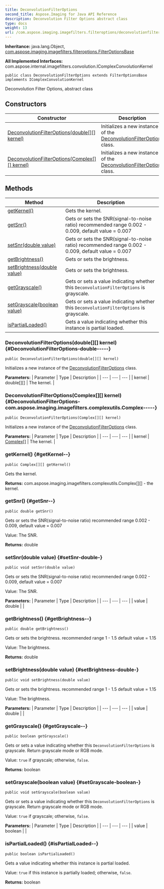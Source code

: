 ```yaml
---
title: DeconvolutionFilterOptions
second_title: Aspose.Imaging for Java API Reference
description: Deconvolution Filter Options abstract class
type: docs
weight: 13
url: /com.aspose.imaging.imagefilters.filteroptions/deconvolutionfilteroptions/
---
```

**Inheritance:**
java.lang.Object, [com.aspose.imaging.imagefilters.filteroptions.FilterOptionsBase](../../com.aspose.imaging.imagefilters.filteroptions/filteroptionsbase)

**All Implemented Interfaces:**
com.aspose.internal.imagefilters.convolution.IComplexConvolutionKernel
```
public class DeconvolutionFilterOptions extends FilterOptionsBase implements IComplexConvolutionKernel
```

Deconvolution Filter Options, abstract class
## Constructors

| Constructor | Description |
| --- | --- |
| [DeconvolutionFilterOptions(double[][] kernel)](#DeconvolutionFilterOptions-double-----) | Initializes a new instance of the [DeconvolutionFilterOptions](../../com.aspose.imaging.imagefilters.filteroptions/deconvolutionfilteroptions) class. |
| [DeconvolutionFilterOptions(Complex[][] kernel)](#DeconvolutionFilterOptions-com.aspose.imaging.imagefilters.complexutils.Complex-----) | Initializes a new instance of the [DeconvolutionFilterOptions](../../com.aspose.imaging.imagefilters.filteroptions/deconvolutionfilteroptions) class. |
## Methods

| Method | Description |
| --- | --- |
| [getKernel()](#getKernel--) | Gets the kernel. |
| [getSnr()](#getSnr--) | Gets or sets the SNR(signal-to-noise ratio) recommended range 0.002 - 0.009, default value = 0.007 |
| [setSnr(double value)](#setSnr-double-) | Gets or sets the SNR(signal-to-noise ratio) recommended range 0.002 - 0.009, default value = 0.007 |
| [getBrightness()](#getBrightness--) | Gets or sets the brightness. |
| [setBrightness(double value)](#setBrightness-double-) | Gets or sets the brightness. |
| [getGrayscale()](#getGrayscale--) | Gets or sets a value indicating whether this `DeconvolutionFilterOptions` is grayscale. |
| [setGrayscale(boolean value)](#setGrayscale-boolean-) | Gets or sets a value indicating whether this `DeconvolutionFilterOptions` is grayscale. |
| [isPartialLoaded()](#isPartialLoaded--) | Gets a value indicating whether this instance is partial loaded. |
### DeconvolutionFilterOptions(double[][] kernel) {#DeconvolutionFilterOptions-double-----}
```
public DeconvolutionFilterOptions(double[][] kernel)
```


Initializes a new instance of the [DeconvolutionFilterOptions](../../com.aspose.imaging.imagefilters.filteroptions/deconvolutionfilteroptions) class.

**Parameters:**
| Parameter | Type | Description |
| --- | --- | --- |
| kernel | double[][] | The kernel. |

### DeconvolutionFilterOptions(Complex[][] kernel) {#DeconvolutionFilterOptions-com.aspose.imaging.imagefilters.complexutils.Complex-----}
```
public DeconvolutionFilterOptions(Complex[][] kernel)
```


Initializes a new instance of the [DeconvolutionFilterOptions](../../com.aspose.imaging.imagefilters.filteroptions/deconvolutionfilteroptions) class.

**Parameters:**
| Parameter | Type | Description |
| --- | --- | --- |
| kernel | [Complex\[\]](../../com.aspose.imaging.imagefilters.complexutils/complex) | The kernel. |

### getKernel() {#getKernel--}
```
public Complex[][] getKernel()
```


Gets the kernel.

**Returns:**
com.aspose.imaging.imagefilters.complexutils.Complex[][] - the kernel.
### getSnr() {#getSnr--}
```
public double getSnr()
```


Gets or sets the SNR(signal-to-noise ratio) recommended range 0.002 - 0.009, default value = 0.007

Value: The SNR.

**Returns:**
double
### setSnr(double value) {#setSnr-double-}
```
public void setSnr(double value)
```


Gets or sets the SNR(signal-to-noise ratio) recommended range 0.002 - 0.009, default value = 0.007

Value: The SNR.

**Parameters:**
| Parameter | Type | Description |
| --- | --- | --- |
| value | double |  |

### getBrightness() {#getBrightness--}
```
public double getBrightness()
```


Gets or sets the brightness. recommended range 1 - 1.5 default value = 1.15

Value: The brightness.

**Returns:**
double
### setBrightness(double value) {#setBrightness-double-}
```
public void setBrightness(double value)
```


Gets or sets the brightness. recommended range 1 - 1.5 default value = 1.15

Value: The brightness.

**Parameters:**
| Parameter | Type | Description |
| --- | --- | --- |
| value | double |  |

### getGrayscale() {#getGrayscale--}
```
public boolean getGrayscale()
```


Gets or sets a value indicating whether this `DeconvolutionFilterOptions` is grayscale. Return grayscale mode or RGB mode.

Value: `true` if grayscale; otherwise, `false`.

**Returns:**
boolean
### setGrayscale(boolean value) {#setGrayscale-boolean-}
```
public void setGrayscale(boolean value)
```


Gets or sets a value indicating whether this `DeconvolutionFilterOptions` is grayscale. Return grayscale mode or RGB mode.

Value: `true` if grayscale; otherwise, `false`.

**Parameters:**
| Parameter | Type | Description |
| --- | --- | --- |
| value | boolean |  |

### isPartialLoaded() {#isPartialLoaded--}
```
public boolean isPartialLoaded()
```


Gets a value indicating whether this instance is partial loaded.

Value: `true` if this instance is partially loaded; otherwise, `false`.

**Returns:**
boolean
